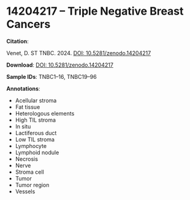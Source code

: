 # 14204217 – Triple Negative Breast Cancers

**Citation**:

Venet, D. ST TNBC. 2024. [DOI: 10.5281/zenodo.14204217](https://doi.org/10.5281/zenodo.14204217) 

**Download**: [DOI: 10.5281/zenodo.14204217](https://doi.org/10.5281/zenodo.14204217) 

**Sample IDs**: TNBC1–16, TNBC19–96

**Annotations**:
- Acellular stroma  
- Fat tissue  
- Heterologous elements  
- High TIL stroma  
- In situ  
- Lactiferous duct  
- Low TIL stroma  
- Lymphocyte  
- Lymphoid nodule  
- Necrosis  
- Nerve  
- Stroma cell  
- Tumor  
- Tumor region  
- Vessels 
